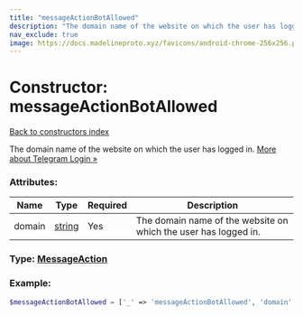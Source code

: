 ```yaml
---
title: "messageActionBotAllowed"
description: "The domain name of the website on which the user has logged in. More about Telegram Login »"
nav_exclude: true
image: https://docs.madelineproto.xyz/favicons/android-chrome-256x256.png
---
```

# Constructor: messageActionBotAllowed  
[Back to constructors index](/API_docs/constructors/index.md)



The domain name of the website on which the user has logged in. [More about Telegram Login »](https://core.telegram.org/widgets/login)

### Attributes:

| Name     |    Type       | Required | Description |
|----------|---------------|----------|-------------|
|domain|[string](/API_docs/types/string.md) | Yes|The domain name of the website on which the user has logged in.|



### Type: [MessageAction](/API_docs/types/MessageAction.md)


### Example:

```php
$messageActionBotAllowed = ['_' => 'messageActionBotAllowed', 'domain' => 'string'];
```  
